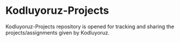 # Kodluyoruz-Projects
Kodluyoruz-Projects repository is opened for tracking and sharing the projects/assignments given by Kodluyoruz.

